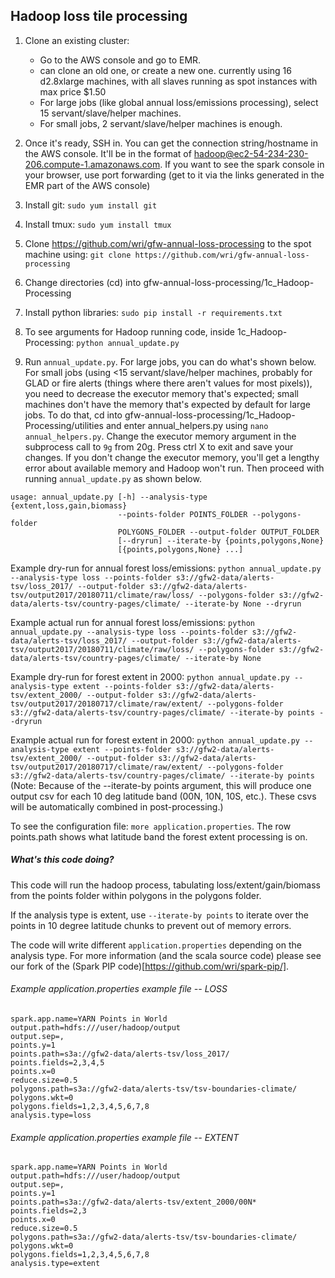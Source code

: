 ## Hadoop loss tile processing

1. Clone an existing cluster:
	- Go to the AWS console and go to EMR.
	- can clone an old one, or create a new one. currently using 16 d2.8xlarge machines, with all slaves running as spot instances with max price $1.50
	- For large jobs (like global annual loss/emissions processing), select 15 servant/slave/helper machines.
	- For small jobs, 2 servant/slave/helper machines is enough.

2. Once it's ready, SSH in. You can get the connection string/hostname in the AWS console. It'll be in the format of hadoop@ec2-54-234-230-206.compute-1.amazonaws.com. If you want to see the spark console in your browser, use port forwarding (get to it via the links generated in the EMR part of the AWS console)

3. Install git: `sudo yum install git`

4. Install tmux: `sudo yum install tmux`

5. Clone https://github.com/wri/gfw-annual-loss-processing to the spot machine using: `git clone https://github.com/wri/gfw-annual-loss-processing`

6. Change directories (cd) into gfw-annual-loss-processing/1c_Hadoop-Processing

7. Install python libraries: `sudo pip install -r requirements.txt`

8. To see arguments for Hadoop running code, inside 1c_Hadoop-Processing: `python annual_update.py`

9. Run `annual_update.py`. For large jobs, you can do what's shown below.
For small jobs (using <15 servant/slave/helper machines, probably for GLAD or fire alerts (things where there aren't values for most pixels)), you need to decrease the executor memory that's expected; small machines don't have the memory that's expected by default for large jobs. To do that, cd into gfw-annual-loss-processing/1c_Hadoop-Processing/utilities and enter annual_helpers.py using `nano annual_helpers.py`. Change the executor memory argument in the subprocess call to `9g` from 20g. Press ctrl X to exit and save your changes. If you don't change the executor memory, you'll get a lengthy error about available memory and Hadoop won't run. Then proceed with running `annual_update.py` as shown below.

```
usage: annual_update.py [-h] --analysis-type {extent,loss,gain,biomass}
                        --points-folder POINTS_FOLDER --polygons-folder
                        POLYGONS_FOLDER --output-folder OUTPUT_FOLDER
                        [--dryrun] --iterate-by {points,polygons,None}
                        [{points,polygons,None} ...]
```

Example dry-run for annual forest loss/emissions: `python annual_update.py --analysis-type loss --points-folder s3://gfw2-data/alerts-tsv/loss_2017/ --output-folder s3://gfw2-data/alerts-tsv/output2017/20180711/climate/raw/loss/ --polygons-folder s3://gfw2-data/alerts-tsv/country-pages/climate/ --iterate-by None --dryrun`

Example actual run for annual forest loss/emissions: `python annual_update.py --analysis-type loss --points-folder s3://gfw2-data/alerts-tsv/loss_2017/ --output-folder s3://gfw2-data/alerts-tsv/output2017/20180711/climate/raw/loss/ --polygons-folder s3://gfw2-data/alerts-tsv/country-pages/climate/ --iterate-by None`

Example dry-run for forest extent in 2000: `python annual_update.py --analysis-type extent --points-folder s3://gfw2-data/alerts-tsv/extent_2000/ --output-folder s3://gfw2-data/alerts-tsv/output2017/20180717/climate/raw/extent/ --polygons-folder s3://gfw2-data/alerts-tsv/country-pages/climate/ --iterate-by points --dryrun`

Example actual run for forest extent in 2000: `python annual_update.py --analysis-type extent --points-folder s3://gfw2-data/alerts-tsv/extent_2000/ --output-folder s3://gfw2-data/alerts-tsv/output2017/20180717/climate/raw/extent/ --polygons-folder s3://gfw2-data/alerts-tsv/country-pages/climate/ --iterate-by points`  
(Note: Because of the --iterate-by points argument, this will produce one output csv for each 10 deg latitude band (00N, 10N, 10S, etc.). These csvs will be automatically combined in post-processing.)

To see the configuration file: `more application.properties`. The row points.path shows what latitude band the forest extent processing is on. 




##### What's this code doing?

This code will run the hadoop process, tabulating loss/extent/gain/biomass from the points folder within polygons in the polygons folder.

If the analysis type is extent, use `--iterate-by points` to iterate over the points in 10 degree latitude chunks to prevent out of memory errors.

The code will write different `application.properties` depending on the analysis type. For more information (and the scala source code) please see our fork of the (Spark PIP code)[https://github.com/wri/spark-pip/].

###### Example application.properties example file -- LOSS
```
spark.app.name=YARN Points in World
output.path=hdfs:///user/hadoop/output
output.sep=,
points.y=1
points.path=s3a://gfw2-data/alerts-tsv/loss_2017/
points.fields=2,3,4,5
points.x=0
reduce.size=0.5
polygons.path=s3a://gfw2-data/alerts-tsv/tsv-boundaries-climate/
polygons.wkt=0
polygons.fields=1,2,3,4,5,6,7,8
analysis.type=loss
```

###### Example application.properties example file -- EXTENT
```
spark.app.name=YARN Points in World
output.path=hdfs:///user/hadoop/output
output.sep=,
points.y=1
points.path=s3a://gfw2-data/alerts-tsv/extent_2000/00N*
points.fields=2,3
points.x=0
reduce.size=0.5
polygons.path=s3a://gfw2-data/alerts-tsv/tsv-boundaries-climate/
polygons.wkt=0
polygons.fields=1,2,3,4,5,6,7,8
analysis.type=extent
```
